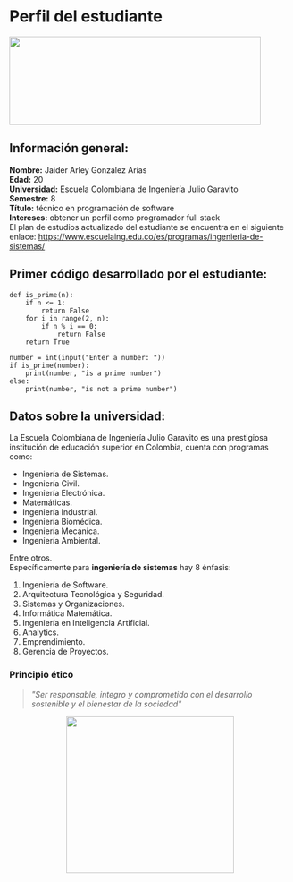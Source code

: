 # Perfil del estudiante

<img src="https://upload.wikimedia.org/wikipedia/commons/thumb/0/0f/Logo_de_la_Escuela_Colombiana_de_Ingenier%C3%ADa.svg/2560px-Logo_de_la_Escuela_Colombiana_de_Ingenier%C3%ADa.svg.png" width="450" height="158">

## Información general:
**Nombre:** Jaider Arley González Arias\
**Edad:** 20\
**Universidad:** Escuela Colombiana de Ingeniería Julio Garavito\
**Semestre:** 8\
**Título:** técnico en programación de software\
**Intereses:** obtener un perfil como programador full stack\
El plan de estudios actualizado del estudiante se encuentra en el siguiente enlace: <https://www.escuelaing.edu.co/es/programas/ingenieria-de-sistemas/>


## Primer código desarrollado por el estudiante:
```
def is_prime(n):
    if n <= 1:
        return False
    for i in range(2, n):
        if n % i == 0:
            return False
    return True

number = int(input("Enter a number: "))
if is_prime(number):
    print(number, "is a prime number")
else:
    print(number, "is not a prime number") 
```
## Datos sobre la universidad:
La Escuela Colombiana de Ingeniería Julio Garavito es una prestigiosa institución de educación superior en Colombia, cuenta con programas como:
- Ingeniería de Sistemas.
- Ingeniería Civil.
- Ingeniería Electrónica.
- Matemáticas.
- Ingeniería Industrial.
- Ingeniería Biomédica.
- Ingeniería Mecánica.
- Ingeniería Ambiental. 

Entre otros.\
Específicamente para **ingeniería de sistemas** hay 8 énfasis:
1. Ingeniería de Software.
2. Arquitectura Tecnológica y Seguridad.
3. Sistemas y Organizaciones.
4. Informática Matemática.
5. Ingeniería en Inteligencia Artificial.
6. Analytics.
7. Emprendimiento.
8. Gerencia de Proyectos.
### Principio ético
>_"Ser responsable, integro y comprometido con el desarrollo sostenible y el bienestar de la sociedad"_

<center><img src="https://tuataras.net/wp-content/uploads/Persona-programando.png" width="300" height="280">
